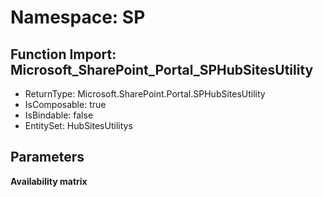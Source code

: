 # Namespace: SP

## Function Import: Microsoft_SharePoint_Portal_SPHubSitesUtility

- ReturnType: Microsoft.SharePoint.Portal.SPHubSitesUtility
- IsComposable: true
- IsBindable: false
- EntitySet: HubSitesUtilitys

## Parameters

**Availability matrix**

